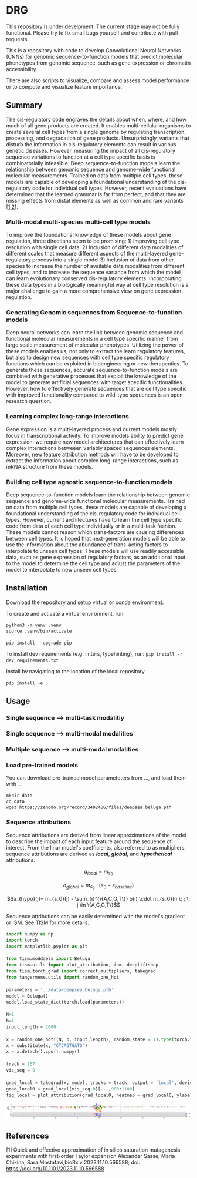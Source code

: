 # DRG

This repository is under develpment. The current stage may not be fully functional. Please try to fix small bugs yourself and contribute with pull requests.

This is a repository with code to develop Convolutional Neural Networks (CNNs) for genomic sequence-to-function models that predict molecular phenotypes from genomic sequence, such as gene expression or chromatin accessibility. 

There are also scripts to visualize, compare and assess model performance or to compute and visualize feature importance. 

## Summary

The cis-regulatory code engraves the details about when, where, and how much of all gene products are created. It enables multi-cellular organisms to create several cell types from a single genome by regulating transcription, processing, and degradation of gene products. Unsurprisingly, variants that disturb the information in cis-regulatory elements can result in various genetic diseases. However, measuring the impact of all cis-regulatory sequence variations to function at a cell type specific basis is combinatorially infeasible.
Deep sequence-to-function models learn the relationship between genomic sequence and genome-wide functional molecular measurements. Trained on data from multiple cell types, these models are capable of developing a foundational understanding of the cis-regulatory code for individual cell types. However, recent evaluations have determined that the learned grammar is far from perfect, and that they are missing effects from distal elements as well as common and rare variants [[1,2]](#1,#2).

### Multi-modal multi-species multi-cell type models

To improve the foundational knowledge of these models about gene regulation, three directions seem to be promising: 1) Improving cell type resolution with single cell data. 2) Inclusion of different data modalities of different scales that measure different aspects of the multi-layered gene-regulatory process into a single model 3) Inclusion of data from other species to increase the number of available data modalities from different cell types, and to increase the sequence variance from which the model can learn evolutionary conserved cis-regulatory elements. Incorporating these data types in a biologically meaningful way at cell type resolution is a major challenge to gain a more comprehensive view on gene expression regulation. 

### Generating Genomic sequences from Sequence-to-function models

Deep neural networks can learn the link between genomic sequence and functional molecular measurements in a cell type specific manner from large scale measurement of molecular phenotypes. Utilizing the power of these models enables us, not only to extract the learn regulatory features, but also to design new sequences with cell type specific regulatory functions which can be exploited in bioengineering or new therapeutics. To generate these sequences, accurate sequence-to-function models are combined with generative processes that exploit the knowledge of the model to generate artificial sequences with target specific functionalities. However, how to effectively generate sequences that are cell type specific with improved functionality compared to wild-type sequences is an open research question. 


### Learning complex long-range interactions

Gene expression is a multi-layered process and current models mostly focus in transcriptional activity. To improve models ability to predict gene expression, we require new model architectures that can effectively learn complex interactions betweeen variably spaced sequences elements. Moreover, new feature attribution methods will have to be developed to extract the information about complex long-range interactions, such as mRNA structure from these models. 

### Building cell type agnostic sequence-to-function models

Deep sequence-to-function models learn the relationship between genomic sequence and genome-wide functional molecular measurements. Trained on data from multiple cell types, these models are capable of developing a foundational understanding of the cis-regulatory code for individual cell types. However, current architectures have to learn the cell type specific code from data of each cell type individually or in a multi-task fashion. These models cannot reason which trans-factors are causing differences between cell types. It is hoped that next-generation models will be able to use the information about the abundance of trans-acting factors to interpolate to unseen cell types. These models will use readily accessible data, such as gene expression of regulatory factors, as an additional input to the model to determine the cell type and adjust the parameters of the model to interpolate to new unseen cell types.


## Installation

Download the repository and setup virtual or conda environment.

To create and activate a virtual environment, run:
```
python3 -m venv .venv
source .venv/bin/activate

pip install --upgrade pip
```

To install dev requirements (e.g. linters, typehinting), run:
`pip install -r dev_requirements.txt`

Install by navigating to the location of the local repository

`pip install -e .`

## Usage

### Single sequence --> multi-task modalitiy 

### Single sequence --> multi-modal modalities

### Multiple sequence --> multi-modal modalities

### Load pre-trained models

You can download pre-trained model parameteters from ..., and load them with ...

```
mkdir data
cd data
wget https://zenodo.org/record/3402406/files/deepsea.beluga.pth
```

### Sequence attributions

Sequence attributions are derived from linear approximations of the model to describe the impact of each input feature around the sequence of interest. From the linar model's coefficients, also referred to as multipliers, sequence attributions are derived as ***local***, ***global***, and ***hypothetical*** attributions. 

```math
a_{local} = m_{s_0}
```
```math
a_{global} = m_{s_0} \cdot (s_0 - s_{baseline})
```
```math
a_{hypo}(j)= m_{s_0}(j) - \sum_{i}^{\{A,C,G,T\}} b(i) \cdot m_{s_0}(i) \; ; \: j \in \{A,C,G,T\}
```

Sequence attributions can be easily determined with the model's gradient or ISM. See TISM for more details. 

```python
import numpy as np
import torch
import matplotlib.pyplot as plt

from tism.modddels import Beluga
from tism.utils import plot_attribution, ism, deepliftshap
from tism.torch_grad import correct_multipliers, takegrad
from tangermeme.utils import random_one_hot

parameters = '../data/deepsea.beluga.pth'
model = Beluga()
model.load_state_dict(torch.load(parameters))

N=1
b=4
input_length = 2000

x = random_one_hot((N, b, input_length), random_state = 1).type(torch.float32)
x = substitute(x, "CTCAGTGATG")
x = x.detach().cpu().numpy()

track = 267
vis_seq = 0

grad_local = takegrad(x, model, tracks = track, output = 'local', device = None, baseline = None)
grad_local0 = grad_local[vis_seq,0][...,900:1100]
fig_local = plot_attribution(grad_local0, heatmap = grad_local0, ylabel = 'Grad\n(local)')
```
![image](https://github.com/LXsasse/TISM/blob/main/results/Local_attributions_gradient.jpg)


<!-- <img src="https://github.com/LXsasse/TISM/blob/main/results/Comparison_time_N_cpu.jpg" width="500"> this is a comment -->

## References
<a id="1">[1]</a>
Quick and effective approximation of in silico saturation mutagenesis experiments with first-order Taylor expansion
Alexander Sasse, Maria Chikina, Sara Mostafavi,bioRxiv 2023.11.10.566588; doi: https://doi.org/10.1101/2023.11.10.566588



